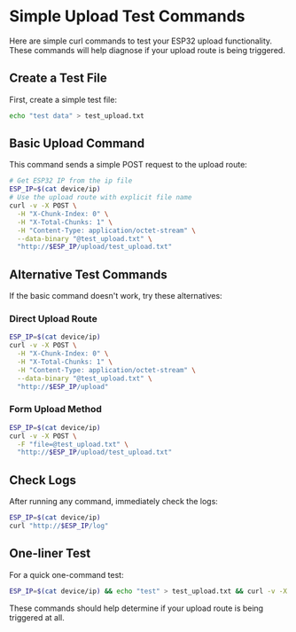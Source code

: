 # Simple Upload Test Commands

Here are simple curl commands to test your ESP32 upload functionality. These commands will help diagnose if your upload route is being triggered.

## Create a Test File

First, create a simple test file:

```bash
echo "test data" > test_upload.txt
```

## Basic Upload Command

This command sends a simple POST request to the upload route:

```bash
# Get ESP32 IP from the ip file
ESP_IP=$(cat device/ip)
# Use the upload route with explicit file name
curl -v -X POST \
  -H "X-Chunk-Index: 0" \
  -H "X-Total-Chunks: 1" \
  -H "Content-Type: application/octet-stream" \
  --data-binary "@test_upload.txt" \
  "http://$ESP_IP/upload/test_upload.txt"
```

## Alternative Test Commands

If the basic command doesn't work, try these alternatives:

### Direct Upload Route

```bash
ESP_IP=$(cat device/ip)
curl -v -X POST \
  -H "X-Chunk-Index: 0" \
  -H "X-Total-Chunks: 1" \
  -H "Content-Type: application/octet-stream" \
  --data-binary "@test_upload.txt" \
  "http://$ESP_IP/upload"
```

### Form Upload Method

```bash
ESP_IP=$(cat device/ip)
curl -v -X POST \
  -F "file=@test_upload.txt" \
  "http://$ESP_IP/upload/test_upload.txt"
```

## Check Logs

After running any command, immediately check the logs:

```bash
ESP_IP=$(cat device/ip)
curl "http://$ESP_IP/log"
```

## One-liner Test

For a quick one-command test:

```bash
ESP_IP=$(cat device/ip) && echo "test" > test_upload.txt && curl -v -X POST -H "X-Chunk-Index: 0" -H "X-Total-Chunks: 1" -H "Content-Type: application/octet-stream" --data-binary "@test_upload.txt" "http://$ESP_IP/upload/test_upload.txt" && curl "http://$ESP_IP/log"
```

These commands should help determine if your upload route is being triggered at all.
